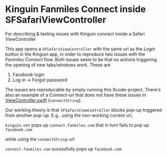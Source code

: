# Kinguin Fanmiles Connect inside SFSafariViewController
For describing &amp; testing issues with Kinguin connect inside a Safari ViewController

This app opens a `SFSafariViewController` with the same url as the *Login* button in the Kinguin app, in order to reproduce two issues with the _Fanmiles Connect_ flow. 
Both issues seem to be that no actions triggering the opening of new tabs/windows work. These are
1. Facebook login
2. Log in -> Forgot password

The issues are reproducable by simply running this Xcode-project. There's also an example of a Connect-url that does not have these issues in [ViewController.swift](https://github.com/FanMilesGmbH/iOS-safari-view-kinguin-connect/blob/master/WebViewDummy/ViewController.swift) (`connectString`).

Our working theory is that `SFSafariViewController` blocks pop-up triggered from another pop-up. E.g.. using the non-working current url,

`kinguin.net` pops up `connect.fanmiles.com` that in turn fails to pop up `facebook.com`

while using the `connectString`-url

`connect.fanmiles.com` sucessfully pops up `facebook.com`

